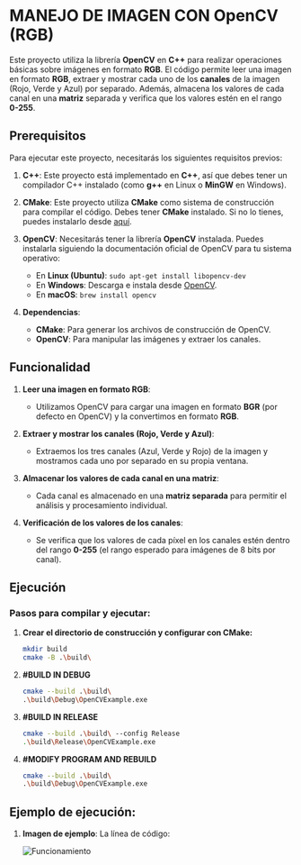 # MANEJO DE IMAGEN CON OpenCV (RGB)

Este proyecto utiliza la librería **OpenCV** en **C++** para realizar operaciones básicas sobre imágenes en formato **RGB**. El código permite leer una imagen en formato **RGB**, extraer y mostrar cada uno de los **canales** de la imagen (Rojo, Verde y Azul) por separado. Además, almacena los valores de cada canal en una **matriz** separada y verifica que los valores estén en el rango **0-255**.

## Prerequisitos

Para ejecutar este proyecto, necesitarás los siguientes requisitos previos:

1. **C++**: Este proyecto está implementado en **C++**, así que debes tener un compilador C++ instalado (como **g++** en Linux o **MinGW** en Windows).
   
2. **CMake**: Este proyecto utiliza **CMake** como sistema de construcción para compilar el código. Debes tener **CMake** instalado. Si no lo tienes, puedes instalarlo desde [aquí](https://cmake.org/install/).

3. **OpenCV**: Necesitarás tener la librería **OpenCV** instalada. Puedes instalarla siguiendo la documentación oficial de OpenCV para tu sistema operativo:
   - En **Linux (Ubuntu)**: `sudo apt-get install libopencv-dev`
   - En **Windows**: Descarga e instala desde [OpenCV](https://opencv.org/releases/).
   - En **macOS**: `brew install opencv`

4. **Dependencias**:
   - **CMake**: Para generar los archivos de construcción de OpenCV.
   - **OpenCV**: Para manipular las imágenes y extraer los canales.

## Funcionalidad

1. **Leer una imagen en formato RGB**:
   - Utilizamos OpenCV para cargar una imagen en formato **BGR** (por defecto en OpenCV) y la convertimos en formato **RGB**.
   
2. **Extraer y mostrar los canales (Rojo, Verde y Azul)**:
   - Extraemos los tres canales (Azul, Verde y Rojo) de la imagen y mostramos cada uno por separado en su propia ventana.
   
3. **Almacenar los valores de cada canal en una matriz**:
   - Cada canal es almacenado en una **matriz separada** para permitir el análisis y procesamiento individual.
   
4. **Verificación de los valores de los canales**:
   - Se verifica que los valores de cada píxel en los canales estén dentro del rango **0-255** (el rango esperado para imágenes de 8 bits por canal).

## Ejecución

### Pasos para compilar y ejecutar:

1. **Crear el directorio de construcción y configurar con CMake:**

   ```bash
   mkdir build
   cmake -B .\build\
2. **#BUILD IN DEBUG**
   ```bash
   cmake --build .\build\
   .\build\Debug\OpenCVExample.exe

3. **#BUILD IN RELEASE**
   ```bash
   cmake --build .\build\ --config Release
   .\build\Release\OpenCVExample.exe
4. **#MODIFY PROGRAM AND REBUILD**
   ```bash
   cmake --build .\build\
   .\build\Debug\OpenCVExample.exe


## Ejemplo de ejecución:
1. **Imagen de ejemplo**: La línea de código:
   
   ![Funcionamiento](https://github.com/DiegoRivas12/LAB01_COMPUTACION_GRAFICA/raw/main/funcionamiento.png)
  

